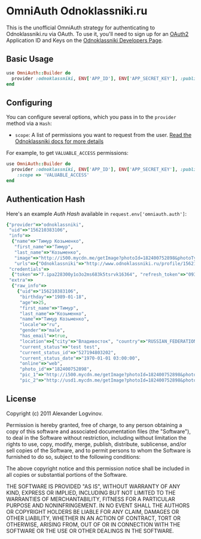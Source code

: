 # OmniAuth Odnoklassniki.ru

This is the unofficial OmniAuth strategy for authenticating to Odnoklassniki.ru via OAuth.
To use it, you'll need to sign up for an [OAuth2](http://www.odnoklassniki.ru/devaccess) Application ID and Keys
on the [Odnoklassniki Developers Page](http://apiok.ru/wiki/pages/viewpage.action?pageId=42476652).

## Basic Usage

```ruby
use OmniAuth::Builder do
  provider :odnoklassniki, ENV['APP_ID'], ENV['APP_SECRET_KEY'], :public_key => ENV['APP_PUBLIC_KEY']
end
```

## Configuring
You can configure several options, which you pass in to the `provider` method via a `Hash`:

* `scope`: A list of permissions you want to request from the user. [Read the Odnoklassniki docs for more details](http://apiok.ru/wiki/pages/viewpage.action?pageId=42476652)

For example, to get `VALUABLE_ACCESS` permissions:

```ruby
use OmniAuth::Builder do
  provider :odnoklassniki, ENV['APP_ID'], ENV['APP_SECRET_KEY'], :public_key => ENV['APP_PUBLIC_KEY'],
    :scope => 'VALUABLE_ACCESS'
end
```

## Authentication Hash
Here's an example *Auth Hash* available in `request.env['omniauth.auth']`:

```ruby
{"provider"=>"odnoklassniki",
 "uid"=>"156210383106",
 "info"=>
  {"name"=>"Тимур Козьменко",
   "first_name"=>"Тимур",
   "last_name"=>"Козьменко",
   "image"=>"http://i500.mycdn.me/getImage?photoId=182400752898&photoType=4&viewToken=NdMoSjCY43Do55GMC9dcSw",
   "urls"=>{"Odnoklassniki"=>"http://www.odnoklassniki.ru/profile/156210383106"}},
 "credentials"=>
  {"token"=>"7.ipa228300y1o3o2ms683k5tsrvk16364", "refresh_token"=>"093ef4a51932db6e22834fb83eab95fdb83_156210383106_141603572", "expires_at"=>1416037593, "expires"=>true},
 "extra"=>
  {"raw_info"=>
    {"uid"=>"156210383106",
     "birthday"=>"1989-01-18",
     "age"=>25,
     "first_name"=>"Тимур",
     "last_name"=>"Козьменко",
     "name"=>"Тимур Козьменко",
     "locale"=>"ru",
     "gender"=>"male",
     "has_email"=>true,
     "location"=>{"city"=>"Владивосток", "country"=>"RUSSIAN_FEDERATION", "countryCode"=>"RU", "countryName"=>"Россия"},
     "current_status"=>"test test",
     "current_status_id"=>"527194803202",
     "current_status_date"=>"1970-01-01 03:00:00",
     "online"=>"web",
     "photo_id"=>"182400752898",
     "pic_1"=>"http://i500.mycdn.me/getImage?photoId=182400752898&photoType=4&viewToken=NdMoSjCY43Do55GMC9dcSw",
     "pic_2"=>"http://usd1.mycdn.me/getImage?photoId=182400752898&photoType=2&viewToken=NdMoSjCY43Do55GMC9dcSw"}}}
```

## License

Copyright (c) 2011 Alexander Logvinov.

Permission is hereby granted, free of charge, to any person obtaining a copy of this software and associated documentation files (the "Software"), to deal in the Software without restriction, including without limitation the rights to use, copy, modify, merge, publish, distribute, sublicense, and/or sell copies of the Software, and to permit persons to whom the Software is furnished to do so, subject to the following conditions:

The above copyright notice and this permission notice shall be included in all copies or substantial portions of the Software.

THE SOFTWARE IS PROVIDED "AS IS", WITHOUT WARRANTY OF ANY KIND, EXPRESS OR IMPLIED, INCLUDING BUT NOT LIMITED TO THE WARRANTIES OF MERCHANTABILITY, FITNESS FOR A PARTICULAR PURPOSE AND NONINFRINGEMENT. IN NO EVENT SHALL THE AUTHORS OR COPYRIGHT HOLDERS BE LIABLE FOR ANY CLAIM, DAMAGES OR OTHER LIABILITY, WHETHER IN AN ACTION OF CONTRACT, TORT OR OTHERWISE, ARISING FROM, OUT OF OR IN CONNECTION WITH THE SOFTWARE OR THE USE OR OTHER DEALINGS IN THE SOFTWARE.
